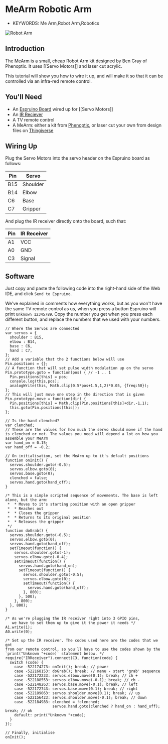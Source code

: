 <!--- Copyright (c) 2013 Gordon Williams, Pur3 Ltd. See the file LICENSE for copying permission. -->
MeArm Robotic Arm
===============

* KEYWORDS: Me Arm,Robot Arm,Robotics

![Robot Arm](arm.jpg)

Introduction
-----------

The [MeArm](http://www.phenoptix.com/products/mearm-pocket-sized-robot-arm) is a small, cheap Robot Arm kit designed by Ben Gray of Phenoptix. It uses [[Servo Motors]] and laser cut acrylic.

This tutorial will show you how to wire it up, and will make it so that it can be controlled via an infra-red remote control.

You'll Need
----------

* An [Espruino Board](/EspruinoBoard) wired up for [[Servo Motors]]
* An [IR Reciever](/IRReceiver)
* A TV remote control
* A MeArm: either a kit from [Phenoptix](http://www.phenoptix.com/products/mearm-pocket-sized-robot-arm), or laser cut your own from design files on [Thingiverse](http://www.thingiverse.com/thing:360108)

Wiring Up
--------

Plug the Servo Motors into the servo header on the Espruino board as follows:

| Pin | Servo |
|-----|-------|
| B15 | Shoulder |
| B14 | Elbow    |
| C6  | Base     |
| C7  | Gripper  |

And plug the IR receiver directly onto the board, such that:

| Pin | IR Receiver |
|-----|-------------|
| A1  | VCC         |
| A0  | GND         |
| C3  | Signal      | 


Software
-------

Just copy and paste the following code into the right-hand side of the Web IDE, and click `Send to Espruino`.

We've explained in comments how everything works, but as you won't have the same TV remote control as us, when you press a button Espruino will print `Unknown 12345789`. Copy the number you get when you press each different button, and replace the numbers that we used with your numbers.

```
// Where the Servos are connected
var servos = {
  shoulder : B15,
  elbow : B14,
  base : C6,
  hand : C7,
};
// Add a variable that the 2 functions below will use
Pin.positions = {};
// A function that will set pulse width modulation up on the servo
Pin.prototype.goto = function(pos) { // -1 .. 1
  Pin.positions[this] = pos;
  console.log(this,pos);
  analogWrite(this, Math.clip(0.5*pos+1.5,1,2)*0.05, {freq:50});
};
// This will just move one step in the direction that is given
Pin.prototype.move = function(dir) {
  Pin.positions[this] = Math.clip(Pin.positions[this]+dir,-1,1);
  this.goto(Pin.positions[this]);
};

// Is the hand clenched?
var clenched;
// These are the values for how much the servo should move if the hand is clenched or not. The values you need will depend a lot on how you assemble your MeArm
var hand_on = 0.15;
var hand_off = -0.2;

// On initialisation, set the MeArm up to it's default positions
function onInit() {
  servos.shoulder.goto(-0.5);
  servos.elbow.goto(0);
  servos.base.goto(0);
  clenched = false;
  servos.hand.goto(hand_off);
}

/* This is a simple scripted sequence of movements. The base is left alone, but the arm:
 *  * Moves to it's starting position with an open gripper
 *  * Reaches out
 *  * Closes the gripper
 *  * Returns to its original position
 *  * Releases the gripper
 */
function doGrab() {
  servos.shoulder.goto(-0.5);
  servos.elbow.goto(0);
  servos.hand.goto(hand_off);
  setTimeout(function() {
    servos.shoulder.goto(-1);
    servos.elbow.goto(-0.4);
    setTimeout(function() {
      servos.hand.goto(hand_on);
      setTimeout(function() {
        servos.shoulder.goto(-0.5);
        servos.elbow.goto(0);
        setTimeout(function() {
          servos.hand.goto(hand_off);
        }, 800);
      }, 500);
    }, 800);
  }, 800);
}

/* As we're plugging the IR receiver right into 3 GPIO pins,
   we have to set them up to give it the power it needs */
A1.write(1);
A0.write(0);

/* Set up the IR receiver. The codes used here are the codes that we got
from our remote control, so you'll have to use the codes shown by the 
`print("Unknown "+code)` statement below. */
require("IRReceiver").connect(C3, function(code) {
  switch (code) {
    case -522174273: onInit(); break; // power
    case -522168153: doGrab(); break; // menu - start 'grab' sequence
    case -522172233: servos.elbow.move(0.1); break; // ch +
    case -522188553: servos.elbow.move(-0.1); break; // ch -
    case -522148263: servos.base.move(-0.1); break; // left
    case -522172743: servos.base.move(0.1); break; // right
    case -522189063: servos.shoulder.move(0.1); break; // up
    case -522156423: servos.shoulder.move(-0.1); break; // down
    case -522184983: clenched = !clenched; 
                     servos.hand.goto(clenched ? hand_on : hand_off); break; // ok
    default: print("Unknown "+code);
  }
});

// Finally, initialise
onInit();
```

